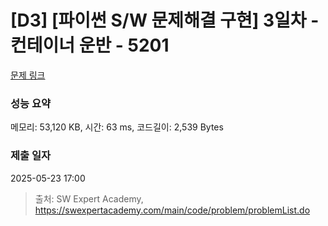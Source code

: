 # [D3] [파이썬 S/W 문제해결 구현] 3일차 - 컨테이너 운반 - 5201 

[문제 링크](https://swexpertacademy.com/main/code/problem/problemDetail.do?contestProbId=AWT-JKa6caEDFAVT) 

### 성능 요약

메모리: 53,120 KB, 시간: 63 ms, 코드길이: 2,539 Bytes

### 제출 일자

2025-05-23 17:00



> 출처: SW Expert Academy, https://swexpertacademy.com/main/code/problem/problemList.do